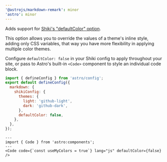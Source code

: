 ```yaml
---
'@astrojs/markdown-remark': minor
'astro': minor
---
```


Adds support for [Shiki's "defaultColor" option](https://shiki.style/guide/dual-themes#without-default-color).

This option allows you to override the values of a theme's inline style, adding only CSS variables, that way you have more flexibility in applying multiple color themes.

Configure `defaultColor: false` in your Shiki config to apply throughout your site, or pass to Astro's built-in `<Code>` component to style an individual code block.

```js title="astro.config.mjs"
import { defineConfig } from 'astro/config';
export default defineConfig({
  markdown: {
    shikiConfig: {
      themes: {
        light: 'github-light',
        dark: 'github-dark',
      },
      defaultColor: false,
    },
  },
});
```

```astro
---
import { Code } from 'astro:components';
---
<Code code={`const useMyColors = true`} lang="js" defaultColor={false} />
```
